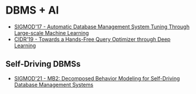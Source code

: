 # DBMS + AI

- [SIGMOD'17 - Automatic Database Management System Tuning Through Large-scale Machine Learning](aken2017ottertune.md)
- [CIDR'19 - Towards a Hands-Free Query Optimizer through Deep Learning](marcus2019dlquery.md)

## Self-Driving DBMSs

- [SIGMOD'21 - MB2: Decomposed Behavior Modeling for Self-Driving Database Management Systems](lin2021mb2.md)
